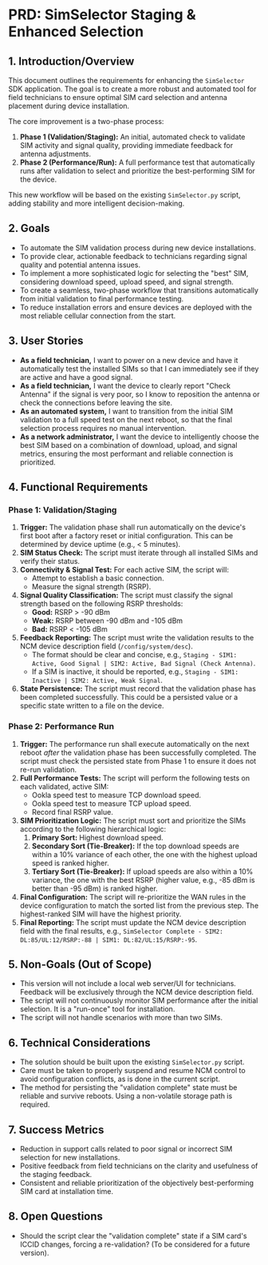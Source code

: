 # PRD: SimSelector Staging & Enhanced Selection

## 1. Introduction/Overview

This document outlines the requirements for enhancing the `SimSelector` SDK application. The goal is to create a more robust and automated tool for field technicians to ensure optimal SIM card selection and antenna placement during device installation.

The core improvement is a two-phase process:
1.  **Phase 1 (Validation/Staging):** An initial, automated check to validate SIM activity and signal quality, providing immediate feedback for antenna adjustments.
2.  **Phase 2 (Performance/Run):** A full performance test that automatically runs after validation to select and prioritize the best-performing SIM for the device.

This new workflow will be based on the existing `SimSelector.py` script, adding stability and more intelligent decision-making.

## 2. Goals

*   To automate the SIM validation process during new device installations.
*   To provide clear, actionable feedback to technicians regarding signal quality and potential antenna issues.
*   To implement a more sophisticated logic for selecting the "best" SIM, considering download speed, upload speed, and signal strength.
*   To create a seamless, two-phase workflow that transitions automatically from initial validation to final performance testing.
*   To reduce installation errors and ensure devices are deployed with the most reliable cellular connection from the start.

## 3. User Stories

*   **As a field technician,** I want to power on a new device and have it automatically test the installed SIMs so that I can immediately see if they are active and have a good signal.
*   **As a field technician,** I want the device to clearly report "Check Antenna" if the signal is very poor, so I know to reposition the antenna or check the connections before leaving the site.
*   **As an automated system,** I want to transition from the initial SIM validation to a full speed test on the next reboot, so that the final selection process requires no manual intervention.
*   **As a network administrator,** I want the device to intelligently choose the best SIM based on a combination of download, upload, and signal metrics, ensuring the most performant and reliable connection is prioritized.

## 4. Functional Requirements

### Phase 1: Validation/Staging

1.  **Trigger:** The validation phase shall run automatically on the device's first boot after a factory reset or initial configuration. This can be determined by device uptime (e.g., < 5 minutes).
2.  **SIM Status Check:** The script must iterate through all installed SIMs and verify their status.
3.  **Connectivity & Signal Test:** For each active SIM, the script will:
    *   Attempt to establish a basic connection.
    *   Measure the signal strength (RSRP).
4.  **Signal Quality Classification:** The script must classify the signal strength based on the following RSRP thresholds:
    *   **Good:** RSRP > -90 dBm
    *   **Weak:** RSRP between -90 dBm and -105 dBm
    *   **Bad:** RSRP < -105 dBm
5.  **Feedback Reporting:** The script must write the validation results to the NCM device description field (`/config/system/desc`).
    *   The format should be clear and concise, e.g., `Staging - SIM1: Active, Good Signal | SIM2: Active, Bad Signal (Check Antenna)`.
    *   If a SIM is inactive, it should be reported, e.g., `Staging - SIM1: Inactive | SIM2: Active, Weak Signal`.
6.  **State Persistence:** The script must record that the validation phase has been completed successfully. This could be a persisted value or a specific state written to a file on the device.

### Phase 2: Performance Run

1.  **Trigger:** The performance run shall execute automatically on the next reboot *after* the validation phase has been successfully completed. The script must check the persisted state from Phase 1 to ensure it does not re-run validation.
2.  **Full Performance Tests:** The script will perform the following tests on each validated, active SIM:
    *   Ookla speed test to measure TCP download speed.
    *   Ookla speed test to measure TCP upload speed.
    *   Record final RSRP value.
3.  **SIM Prioritization Logic:** The script must sort and prioritize the SIMs according to the following hierarchical logic:
    1.  **Primary Sort:** Highest download speed.
    2.  **Secondary Sort (Tie-Breaker):** If the top download speeds are within a 10% variance of each other, the one with the highest upload speed is ranked higher.
    3.  **Tertiary Sort (Tie-Breaker):** If upload speeds are also within a 10% variance, the one with the best RSRP (higher value, e.g., -85 dBm is better than -95 dBm) is ranked higher.
4.  **Final Configuration:** The script will re-prioritize the WAN rules in the device configuration to match the sorted list from the previous step. The highest-ranked SIM will have the highest priority.
5.  **Final Reporting:** The script must update the NCM device description field with the final results, e.g., `SimSelector Complete - SIM2: DL:85/UL:12/RSRP:-88 | SIM1: DL:82/UL:15/RSRP:-95`.

## 5. Non-Goals (Out of Scope)

*   This version will not include a local web server/UI for technicians. Feedback will be exclusively through the NCM device description field.
*   The script will not continuously monitor SIM performance after the initial selection. It is a "run-once" tool for installation.
*   The script will not handle scenarios with more than two SIMs.

## 6. Technical Considerations

*   The solution should be built upon the existing `SimSelector.py` script.
*   Care must be taken to properly suspend and resume NCM control to avoid configuration conflicts, as is done in the current script.
*   The method for persisting the "validation complete" state must be reliable and survive reboots. Using a non-volatile storage path is required.

## 7. Success Metrics

*   Reduction in support calls related to poor signal or incorrect SIM selection for new installations.
*   Positive feedback from field technicians on the clarity and usefulness of the staging feedback.
*   Consistent and reliable prioritization of the objectively best-performing SIM card at installation time.

## 8. Open Questions

*   Should the script clear the "validation complete" state if a SIM card's ICCID changes, forcing a re-validation? (To be considered for a future version). 
